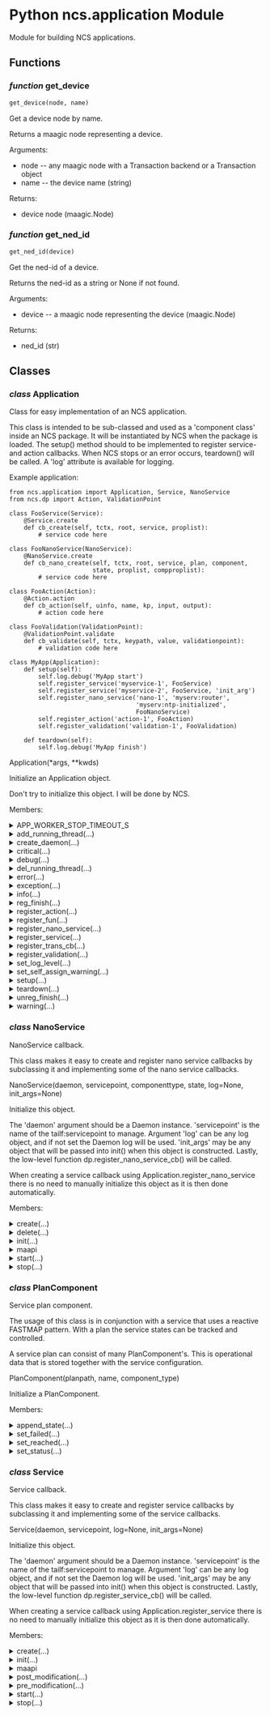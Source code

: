 # Python ncs.application Module

Module for building NCS applications.

## Functions

### _function_ get_device

```python
get_device(node, name)
```

Get a device node by name.

Returns a maagic node representing a device.

Arguments:

* node -- any maagic node with a Transaction backend or a Transaction object
* name -- the device name (string)

Returns:

* device node (maagic.Node)

### _function_ get_ned_id

```python
get_ned_id(device)
```

Get the ned-id of a device.

Returns the ned-id as a string or None if not found.

Arguments:

* device -- a maagic node representing the device (maagic.Node)

Returns:

* ned_id (str)


## Classes

### _class_ **Application**

Class for easy implementation of an NCS application.

This class is intended to be sub-classed and used as a 'component class'
inside an NCS package. It will be instantiated by NCS when the package
is loaded. The setup() method should to be implemented to register
service- and action callbacks. When NCS stops or an error occurs,
teardown() will be called. A 'log' attribute is available for logging.

Example application:

    from ncs.application import Application, Service, NanoService
    from ncs.dp import Action, ValidationPoint

    class FooService(Service):
        @Service.create
        def cb_create(self, tctx, root, service, proplist):
            # service code here

    class FooNanoService(NanoService):
        @NanoService.create
        def cb_nano_create(self, tctx, root, service, plan, component,
                           state, proplist, compproplist):
            # service code here

    class FooAction(Action):
        @Action.action
        def cb_action(self, uinfo, name, kp, input, output):
            # action code here

    class FooValidation(ValidationPoint):
        @ValidationPoint.validate
        def cb_validate(self, tctx, keypath, value, validationpoint):
            # validation code here

    class MyApp(Application):
        def setup(self):
            self.log.debug('MyApp start')
            self.register_service('myservice-1', FooService)
            self.register_service('myservice-2', FooService, 'init_arg')
            self.register_nano_service('nano-1', 'myserv:router',
                                       'myserv:ntp-initialized',
                                       FooNanoService)
            self.register_action('action-1', FooAction)
            self.register_validation('validation-1', FooValidation)

        def teardown(self):
            self.log.debug('MyApp finish')

Application(*args, **kwds)

Initialize an Application object.

Don't try to initialize this object. I will be done by NCS.

Members:

<details>

<summary>APP_WORKER_STOP_TIMEOUT_S</summary>

```python
APP_WORKER_STOP_TIMEOUT_S = 1
```


</details>

<details>

<summary>add_running_thread(...)</summary>

Method:

```python
add_running_thread(self, class_name)
```


</details>

<details>

<summary>create_daemon(...)</summary>

Method:

```python
create_daemon(self, name=None)
```

Name the underlying dp.Daemon object (deprecated)

</details>

<details>

<summary>critical(...)</summary>

Method:

```python
critical(self, line)
```


</details>

<details>

<summary>debug(...)</summary>

Method:

```python
debug(self, line)
```


</details>

<details>

<summary>del_running_thread(...)</summary>

Method:

```python
del_running_thread(self, class_name)
```


</details>

<details>

<summary>error(...)</summary>

Method:

```python
error(self, line)
```


</details>

<details>

<summary>exception(...)</summary>

Method:

```python
exception(self, line)
```


</details>

<details>

<summary>info(...)</summary>

Method:

```python
info(self, line)
```


</details>

<details>

<summary>reg_finish(...)</summary>

Method:

```python
reg_finish(self, cbfun)
```


</details>

<details>

<summary>register_action(...)</summary>

Method:

```python
register_action(self, actionpoint, action_cls, init_args=None)
```

Register an action callback class.

Call this method to register 'action_cls' as the action callback
class for action point 'actionpoint'. 'action_cls' should be a
subclass of dp.Action. If the optional argument 'init_args' is
supplied it will be passed in to the init() method of the subclass.

Arguments:

* actionpoint -- actionpoint (str)
* action_cls -- action callback class
* init_args -- initial arguments (optional)

</details>

<details>

<summary>register_fun(...)</summary>

Method:

```python
register_fun(self, start_fun, stop_fun)
```

Register custom start and stop functions.

Call this method to register a start and stop function that
will be called with a dp.Daemon.State during application
setup.

Example start and stop functions:

    def my_start_fun(state):
        state.log.info('my_start_fun START')
        return (state, time.time())

    def my_stop_fun(fun_data):
        (state, start_time) = fun_data
        state.log.info('my_start_fun started {}'.format(start_time))
        state.log.info('my_start_fun STOP')

Arguments:

* start_fun -- start function (fun)
* stop_fun -- stop function (fun)

</details>

<details>

<summary>register_nano_service(...)</summary>

Method:

```python
register_nano_service(self, servicepoint, componenttype, state, nano_service_cls, init_args=None)
```

Register a nano service callback class.

Call this method to register 'nano_service_cls' as the nano service
callback class for service point 'servicepoint'.
'nano service_cls' should be a subclass of NanoService.
If the optional argument 'init_args' is supplied
it will be passed in to the init() method of the subclass.

Arguments:

* servicepoint -- servicepoint (str)
* componenttype -- nano plan component(str)
* state -- nano plan state (str)
* service_cls -- service callback class
* init_args -- initial arguments (optional)

</details>

<details>

<summary>register_service(...)</summary>

Method:

```python
register_service(self, servicepoint, service_cls, init_args=None)
```

Register a service callback class.

Call this method to register 'service_cls' as the service callback
class for service point 'servicepoint'. 'service_cls' should be a
subclass of Service. If the optional argument 'init_args' is supplied
it will be passed in to the init() method of the subclass.

Arguments:

* servicepoint -- servicepoint (str)
* service_cls -- service callback class
* init_args -- initial arguments (optional)

</details>

<details>

<summary>register_trans_cb(...)</summary>

Method:

```python
register_trans_cb(self, trans_cb_cls)
```

Register a transaction callback class.

If a custom transaction callback implementation is needed, call this
method with the transaction callback class as the 'trans_cb_cls'
argument.

Arguments:

* trans_cb_cls -- transaction callback class

</details>

<details>

<summary>register_validation(...)</summary>

Method:

```python
register_validation(self, validationpoint, validation_cls, init_args=None)
```

Register a validation callback class.

Call this method to register 'validation_cls' as the
validation callback class for validation point
'validationpoint'. 'validation_cls' should be a subclass of
ValidationPoint. If the optional argument 'init_args' is
supplied it will be passed in to the init() method of the
subclass.

Arguments:

* validationpoint -- validationpoint (str)
* validation_cls -- validation callback class
* init_args -- initial arguments (optional)

</details>

<details>

<summary>set_log_level(...)</summary>

Method:

```python
set_log_level(self, log_level)
```

Set log level for all workers (only relevant for
_ProcessAppWorker)

Arguments:

* log_level -- logging level, using logging.Logger (int)

</details>

<details>

<summary>set_self_assign_warning(...)</summary>

Method:

```python
set_self_assign_warning(self, warning)
```

Set self assign warning for all workers.

Arguments:

* warning -- warning type (alarm, log, off). (string)

</details>

<details>

<summary>setup(...)</summary>

Method:

```python
setup(self)
```

Application setup method.

Override this method to register actions and services. Any other
initialization could also be done here. If the call to this method
throws an exception the teardown method will be immediately called
and the application shutdown.

</details>

<details>

<summary>teardown(...)</summary>

Method:

```python
teardown(self)
```

Application teardown method.

Override this method to clean up custom resources allocated in
setup().

</details>

<details>

<summary>unreg_finish(...)</summary>

Method:

```python
unreg_finish(self, cbfun)
```


</details>

<details>

<summary>warning(...)</summary>

Method:

```python
warning(self, line)
```


</details>

### _class_ **NanoService**

NanoService callback.

This class makes it easy to create and register nano service callbacks by
subclassing it and implementing some of the nano service callbacks.

NanoService(daemon, servicepoint, componenttype, state, log=None, init_args=None)

Initialize this object.

The 'daemon' argument should be a Daemon instance. 'servicepoint'
is the name of the tailf:servicepoint to manage. Argument 'log' can
be any log object, and if not set the Daemon log will be used.
'init_args' may be any object that will be passed into init() when
this object is constructed. Lastly, the low-level function
dp.register_nano_service_cb() will be called.

When creating a service callback using Application.register_nano_service
there is no need to manually initialize this object as it is then
done automatically.

Members:

<details>

<summary>create(...)</summary>

Static method:

```python
create(fn)
```

Decorator for the cb_nano_create callback.

Using this decorator alters the signature of the cb_create callback
and passes in maagic.Node objects for root and service.
The maagic.Node objects received in 'root' and 'service' are backed
by a MAAPI connection with the FASTMAP handle attached. To update
'proplist' simply return it from this function.

Example of a decorated cb_create:

    @NanoService.create
    def cb_nano_create(self, tctx, root,
                       service, plan, component, state,
                       proplist, compproplist):
        pass

Callback arguments:

* tctx - transaction context (TransCtxRef)
* root -- root node (maagic.Node)
* service -- service node (maagic.Node)
* plan -- current plan node (maagic.Node)
* component -- plan component active for this invokation
* state -- plan component state active for this invokation
* proplist - properties (list(tuple(str, str)))
* compproplist - component properties (list(tuple(str, str)))

</details>

<details>

<summary>delete(...)</summary>

Static method:

```python
delete(fn)
```

Decorator for the cb_nano_delete callback.

Using this decorator alters the signature of the cb_delete callback
and passes in maagic.Node objects for root and service.
The maagic.Node objects received in 'root' and 'service' are backed
by a MAAPI connection with the FASTMAP handle attached. To update
'proplist' simply return it from this function.

Example of a decorated cb_create:

    @NanoService.delete
    def cb_nano_delete(self, tctx, root,
                       service, plan, component, state,
                       proplist, compproplist):
        pass

Callback arguments:

* tctx - transaction context (TransCtxRef)
* root -- root node (maagic.Node)
* service -- service node (maagic.Node)
* plan -- current plan node (maagic.Node)
* component -- plan component active for this invokation
* state -- plan component state active for this invokation
* proplist - properties (list(tuple(str, str)))
* compproplist - component properties (list(tuple(str, str)))

</details>

<details>

<summary>init(...)</summary>

Method:

```python
init(self, init_args)
```

Custom initialization.

When registering a service using Application this method will be
called with the 'init_args' passed into the register_service()
function.

</details>

<details>

<summary>maapi</summary>

_Readonly property_


</details>

<details>

<summary>start(...)</summary>

Method:

```python
start(self)
```

Start NanoService

</details>

<details>

<summary>stop(...)</summary>

Method:

```python
stop(self)
```

Stop NanoService

</details>

### _class_ **PlanComponent**

Service plan component.

The usage of this class is in conjunction with a service that
uses a reactive FASTMAP pattern.
With a plan the service states can be tracked and controlled.

A service plan can consist of many PlanComponent's.
This is operational data that is stored together with the service
configuration.

PlanComponent(planpath, name, component_type)

Initialize a PlanComponent.

Members:

<details>

<summary>append_state(...)</summary>

Method:

```python
append_state(self, state_name)
```

Append a new state to this plan component.

The state status will be initialized to 'ncs:not-reached'.

</details>

<details>

<summary>set_failed(...)</summary>

Method:

```python
set_failed(self, state_name)
```

Set state status to 'ncs:failed'.

</details>

<details>

<summary>set_reached(...)</summary>

Method:

```python
set_reached(self, state_name)
```

Set state status to 'ncs:reached'.

</details>

<details>

<summary>set_status(...)</summary>

Method:

```python
set_status(self, state_name, status)
```

Set state status.

</details>

### _class_ **Service**

Service callback.

This class makes it easy to create and register service callbacks by
subclassing it and implementing some of the service callbacks.

Service(daemon, servicepoint, log=None, init_args=None)

Initialize this object.

The 'daemon' argument should be a Daemon instance. 'servicepoint'
is the name of the tailf:servicepoint to manage. Argument 'log' can
be any log object, and if not set the Daemon log will be used.
'init_args' may be any object that will be passed into init() when
this object is constructed. Lastly, the low-level function
dp.register_service_cb() will be called.

When creating a service callback using Application.register_service
there is no need to manually initialize this object as it is then
done automatically.

Members:

<details>

<summary>create(...)</summary>

Static method:

```python
create(fn)
```

Decorator for the cb_create callback.

Using this decorator alters the signature of the cb_create callback
and passes in maagic.Node objects for root and service.
The maagic.Node objects received in 'root' and 'service' are backed
by a MAAPI connection with the FASTMAP handle attached. To update
'proplist' simply return it from this function.

Example of a decorated cb_create:

    @Service.create
    def cb_create(self, tctx, root, service, proplist):
        pass

Callback arguments:

* tctx - transaction context (TransCtxRef)
* root -- root node (maagic.Node)
* service -- service node (maagic.Node)
* proplist - properties (list(tuple(str, str)))

</details>

<details>

<summary>init(...)</summary>

Method:

```python
init(self, init_args)
```

Custom initialization.

When registering a service using Application this method will be
called with the 'init_args' passed into the register_service()
function.

</details>

<details>

<summary>maapi</summary>

_Readonly property_


</details>

<details>

<summary>post_modification(...)</summary>

Static method:

```python
post_modification(fn)
```

Decorator for the cb_post_modification callback.

For details see Service.pre_modification decorator.

</details>

<details>

<summary>pre_modification(...)</summary>

Static method:

```python
pre_modification(fn)
```

Decorator for the cb_pre_modification callback.

Using this decorator alters the signature of the cb_pre_modification.
callback and passes in a maagic.Node object for root.
This method is invoked outside FASTMAP. To update 'proplist' simply
return it from this function.

Example of a decorated cb_pre_modification:

    @Service.pre_modification
    def cb_pre_modification(self, tctx, op, kp, root, proplist):
        pass

Callback arguments:

* tctx - transaction context (TransCtxRef)
* op -- operation (int)
* kp -- keypath (HKeypathRef)
* root -- root node (maagic.Node)
* proplist - properties (list(tuple(str, str)))

</details>

<details>

<summary>start(...)</summary>

Method:

```python
start(self)
```

Start Service

</details>

<details>

<summary>stop(...)</summary>

Method:

```python
stop(self)
```

Stop Service

</details>

